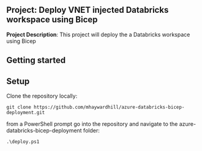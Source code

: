 ## Project: Deploy VNET injected Databricks workspace using Bicep

**Project Description**: This project will deploy the a Databricks workspace using Bicep

## Getting started

##  Setup

Clone the repository locally:
```
git clone https://github.com/mhaywardhill/azure-databricks-bicep-deployment.git
```

from a PowerShell prompt go into the repository and navigate to the azure-databricks-bicep-deployment folder:

```
.\deploy.ps1
```